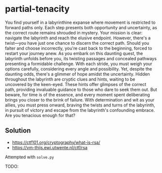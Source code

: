 # partial-tenacity

You find yourself in a labyrinthine expanse where movement is restricted to forward paths only. Each step presents both opportunity and uncertainty, as the correct route remains shrouded in mystery. Your mission is clear: navigate the labyrinth and reach the elusive endpoint. However, there's a twist—you have just one chance to discern the correct path. Should you falter and choose incorrectly, you're cast back to the beginning, forced to restart your journey anew. As you embark on this daunting quest, the labyrinth unfolds before you, its twisting passages and concealed pathways presenting a formidable challenge. With each stride, you must weigh your options carefully, considering every angle and possibility. Yet, despite the daunting odds, there's a glimmer of hope amidst the uncertainty. Hidden throughout the labyrinth are cryptic clues and hints, waiting to be uncovered by the keen-eyed. These hints offer glimpses of the correct path, providing invaluable guidance to those who dare to seek them out. But beware, for time is of the essence, and every moment spent deliberating brings you closer to the brink of failure. With determination and wit as your allies, you must press onward, braving the twists and turns of the labyrinth, in pursuit of victory and escape from the labyrinth's confounding embrace. Are you tenacious enough for that?

## Solution

- https://ctf101.org/cryptography/what-is-rsa/
- https://vm-thijs.ewi.utwente.nl/ctf/rsa

Attempted with `solve.py`

TODO:
